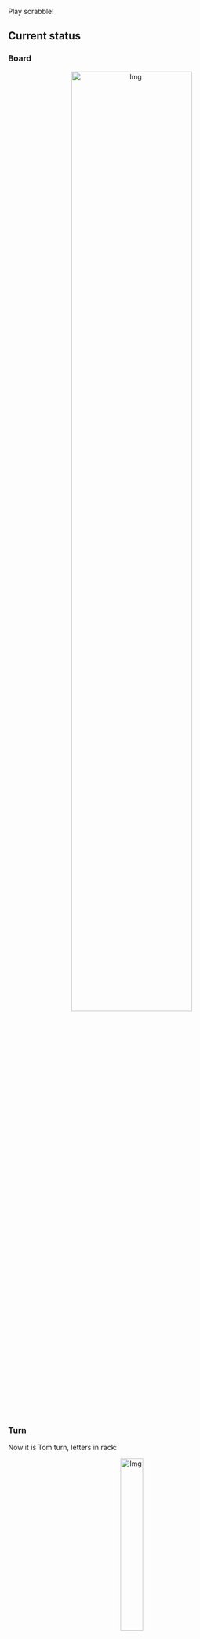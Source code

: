 
Play scrabble!
## Current status
### Board
<p align="center">
<img src="https://raw.githubusercontent.com/radosz99/radosz99/main/board.png" width=70% alt="Img"/>
    </p>
    
### Turn
Now it is Tom turn, letters in rack:
<p align="center">
<img src="https://raw.githubusercontent.com/radosz99/radosz99/main/rack.png" width=30% alt="Img"/>
</p>

### Game score
| Id | Player name | Points |
  | - | - | - |  
|0 | Tom | 41
|1 | Jerry | 35
## Make the move
Make the move and insert the letters by creating an [issue](https://github.com/radosz99/radosz99/issues/new?title=scrabble%7Cmove%7C7%3AA%3ARIDE&body=Just+push+%27Submit+new+issue%27+or+update+with+your+move.) according to the rules or...

## Possibly best moves  
Are you sure? :smiling_imp: :smiling_imp: :smiling_imp:
<details>
  <summary>Spoiler warning!</summary>
  
  | Id | Move | Issue link | Points |
  | - | - | - | - |  
|1| H:0:mediną | [scrabble&#124;move&#124;H:0:mediną](https://github.com/radosz99/radosz99/issues/new?title=scrabble%7Cmove%7CH%3A0%3Amediną&body=Just+push+%27Submit+new+issue%27+or+update+with+your+move.) | 39 
|2| 2:A:denkom | [scrabble&#124;move&#124;2:A:denkom](https://github.com/radosz99/radosz99/issues/new?title=scrabble%7Cmove%7C2%3AA%3Adenkom&body=Just+push+%27Submit+new+issue%27+or+update+with+your+move.) | 18 
|3| 3:C:desmin | [scrabble&#124;move&#124;3:C:desmin](https://github.com/radosz99/radosz99/issues/new?title=scrabble%7Cmove%7C3%3AC%3Adesmin&body=Just+push+%27Submit+new+issue%27+or+update+with+your+move.) | 18 
|4| 2:C:ikonem | [scrabble&#124;move&#124;2:C:ikonem](https://github.com/radosz99/radosz99/issues/new?title=scrabble%7Cmove%7C2%3AC%3Aikonem&body=Just+push+%27Submit+new+issue%27+or+update+with+your+move.) | 18 
|5| 2:B:endom | [scrabble&#124;move&#124;2:B:endom](https://github.com/radosz99/radosz99/issues/new?title=scrabble%7Cmove%7C2%3AB%3Aendom&body=Just+push+%27Submit+new+issue%27+or+update+with+your+move.) | 14 
|6| 2:B:demon | [scrabble&#124;move&#124;2:B:demon](https://github.com/radosz99/radosz99/issues/new?title=scrabble%7Cmove%7C2%3AB%3Ademon&body=Just+push+%27Submit+new+issue%27+or+update+with+your+move.) | 14 
|7| 2:B:dniom | [scrabble&#124;move&#124;2:B:dniom](https://github.com/radosz99/radosz99/issues/new?title=scrabble%7Cmove%7C2%3AB%3Adniom&body=Just+push+%27Submit+new+issue%27+or+update+with+your+move.) | 14 
|8| 2:B:ideom | [scrabble&#124;move&#124;2:B:ideom](https://github.com/radosz99/radosz99/issues/new?title=scrabble%7Cmove%7C2%3AB%3Aideom&body=Just+push+%27Submit+new+issue%27+or+update+with+your+move.) | 14 
|9| 2:B:inkom | [scrabble&#124;move&#124;2:B:inkom](https://github.com/radosz99/radosz99/issues/new?title=scrabble%7Cmove%7C2%3AB%3Ainkom&body=Just+push+%27Submit+new+issue%27+or+update+with+your+move.) | 14 
|10| H:1:kimną | [scrabble&#124;move&#124;H:1:kimną](https://github.com/radosz99/radosz99/issues/new?title=scrabble%7Cmove%7CH%3A1%3Akimną&body=Just+push+%27Submit+new+issue%27+or+update+with+your+move.) | 13 
</details>
    
## Latest moves

| Id | Type | Move / Letters to replace | Created words / New letters | Date | Points | Player | Who |
| - | - | - | - | - | - | - | - |
|3| INSERT | 5:E:obsącz | ['OBSĄCZ'] | 11/26/2022, 20:37:50 | 21 | Jerry | [radosz99](github.com/radosz99) |
|2| INSERT | F:7:pić | ['PIĆ'] | 11/26/2022, 20:37:14 | 21 | Tom | [radosz99](github.com/radosz99) |
|1| INSERT | E:2:osmowe | ['OSMOWE'] | 11/26/2022, 20:36:35 | 14 | Jerry | [radosz99](github.com/radosz99) |
|0| INSERT | 7:D:cepowa | ['CEPOWA'] | 11/26/2022, 20:35:50 | 20 | Tom | [radosz99](github.com/radosz99) |